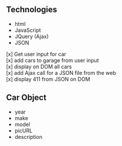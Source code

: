 Technologies
------------
* html
* JavaScript
* JQuery (Ajax)
* JSON

[x] Get user input for car <br>
[x] add cars to garage from user input <br>
[x] display on DOM all cars <br>
[x] add Ajax call for a JSON file from the web <br>
[x] display 411 from JSON on DOM <br>


Car Object
----------
* year
* make
* model
* picURL
* description
